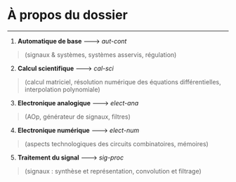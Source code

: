# À propos du dossier
------
1. **Automatique de base** ---> *aut-cont*
> (signaux & systèmes, systèmes asservis, régulation)
2. **Calcul scientifique** ---> *cal-sci*
> (calcul matriciel, résolution numérique des équations différentielles, interpolation polynomiale)
3. **Electronique analogique** ---> *elect-ana*
> (AOp, générateur de signaux, filtres)
4. **Electronique numérique** ---> *elect-num*
> (aspects technologiques des circuits combinatoires, mémoires)
5. **Traitement du signal** ---> *sig-proc*
> (signaux : synthèse et représentation, convolution et filtrage)

